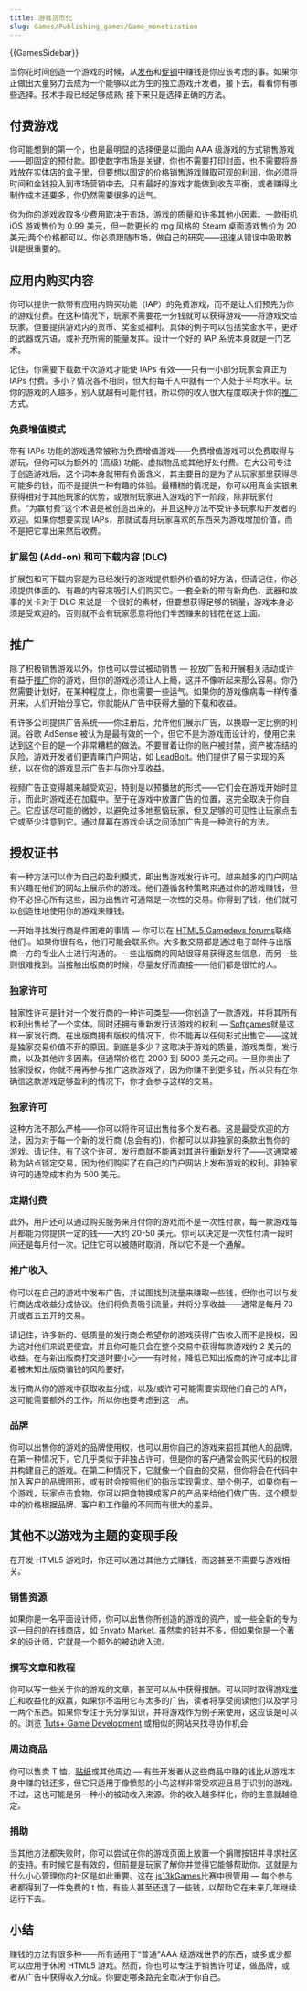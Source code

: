 ```yaml
---
title: 游戏货币化
slug: Games/Publishing_games/Game_monetization
---
```


{{GamesSidebar}}

当你花时间创造一个游戏的时候，从[发布](/zh-CN/docs/Games/Techniques/Publishing_games/Game_distribution)和[促销](/zh-CN/docs/Games/Techniques/Publishing_games/Game_promotion)中赚钱是你应该考虑的事。如果你正做出大量努力去成为一个能够以此为生的独立游戏开发者，接下去，看看你有哪些选择。技术手段已经足够成熟; 接下来只是选择正确的方法。

## 付费游戏

你可能想到的第一个，也是最明显的选择便是以面向 AAA 级游戏的方式销售游戏——即固定的预付款。即使数字市场是关键，你也不需要打印封面，也不需要将游戏放在实体店的盒子里，但要想以固定的价格销售游戏赚取可观的利润，你必须将时间和金钱投入到市场营销中去。只有最好的游戏才能做到收支平衡，或者赚得比制作成本还要多，你仍然需要很多的运气。

你为你的游戏收取多少费用取决于市场，游戏的质量和许多其他小因素。一款街机 iOS 游戏售价为 0.99 美元，但一款更长的 rpg 风格的 Steam 桌面游戏售价为 20 美元;两个价格都可以。你必须跟随市场，做自己的研究——迅速从错误中吸取教训是很重要的。

## 应用内购买内容

你可以提供一款带有应用内购买功能（IAP）的免费游戏，而不是让人们预先为你的游戏付费。在这种情况下，玩家不需要花一分钱就可以获得游戏——将游戏交给玩家，但要提供游戏内的货币、奖金或福利。具体的例子可以包括奖金水平，更好的武器或咒语，或补充所需的能量发挥。设计一个好的 IAP 系统本身就是一门艺术。

记住，你需要下载数千次游戏才能使 IAPs 有效——只有一小部分玩家会真正为 IAPs 付费。多小？情况各不相同，但大约每千人中就有一个人处于平均水平。玩你的游戏的人越多，别人就越有可能付钱，所以你的收入很大程度取决于你的[推广](/zh-CN/docs/Games/Techniques/Publishing_games/Game_promotion)方式。

### 免费增值模式

带有 IAPs 功能的游戏通常被称为免费增值游戏——免费增值游戏可以免费取得与游玩，但你可以为额外的 (高级) 功能、虚拟物品或其他好处付费。在大公司专注于创造游戏后，这个词本身就带有负面含义，其主要目的是为了从玩家那里获得尽可能多的钱，而不是提供一种有趣的体验。最糟糕的情况是，你可以用真金实银来获得相对于其他玩家的优势，或限制玩家进入游戏的下一阶段，除非玩家付费。“为赢付费”这个术语是被创造出来的，并且这种方法不受许多玩家和开发者的欢迎。如果你想要实现 IAPs，那就试着用玩家喜欢的东西来为游戏增加价值，而不是把它拿出来然后收费。

### 扩展包 (Add-on) 和可下载内容 (DLC)

扩展包和可下载内容是为已经发行的游戏提供额外价值的好方法，但请记住，你必须提供体面的、有趣的内容来吸引人们购买它。一套全新的带有新角色、武器和故事的关卡对于 DLC 来说是一个很好的素材，但要想获得足够的销量，游戏本身必须是受欢迎的，否则就不会有玩家愿意将他们辛苦赚来的钱花在这上面。

## 推广

除了积极销售游戏以外，你也可以尝试被动销售 — 投放广告和开展相关活动或许有益于[推广](/zh-CN/docs/Games/Techniques/Publishing_games/Game_promotion)你的游戏，但你的游戏必须让人上瘾，这并不像听起来那么容易。你仍然需要计划好，在某种程度上，你也需要一些运气。如果你的游戏像病毒一样传播开来，人们开始分享它，你就能从广告中获得大量的下载和收益。

有许多公司提供广告系统——你注册后，允许他们展示广告，以换取一定比例的利润。谷歌 AdSense 被认为是最有效的一个，但它不是为游戏而设计的，使用它来达到这个目的是一个非常糟糕的做法。不要冒着让你的账户被封禁，资产被冻结的风险，游戏开发者们更青睐门户网站，如 [LeadBolt](https://www.leadbolt.com/)。他们提供了易于实现的系统，以在你的游戏显示广告并与你分享收益。

视频广告正变得越来越受欢迎，特别是以预播放的形式——它们会在游戏开始时显示，而此时游戏还在加载中。至于在游戏中放置广告的位置，这完全取决于你自己。它应该尽可能的微妙，以避免过多地惹恼玩家，但又足够的可见性让玩家点击它或至少注意到它。通过屏幕在游戏会话之间添加广告是一种流行的方法。

## 授权证书

有一种方法可以作为自己的盈利模式，即出售游戏发行许可。越来越多的门户网站有兴趣在他们的网站上展示你的游戏。他们遵循各种策略来通过你的游戏赚钱，但你不必担心所有这些，因为出售许可通常是一次性的交易。你得到了钱，他们就可以创造性地使用你的游戏来赚钱。

一开始寻找发行商是件困难的事情 — 你可以在 [HTML5 Gamedevs forums](http://www.html5gamedevs.com/)联络他们.。如果你很有名，他们可能会联系你。大多数交易都是通过电子邮件与出版商一方的专业人士进行沟通的。一些出版商的网站很容易获得这些信息，而另一些则很难找到。当接触出版商的时候，尽量友好而直接——他们都是很忙的人。

### 独家许可

独家性许可是针对一个发行商的一种许可类型——你创造了一款游戏，并将其所有权利出售给了一个实体，同时还拥有重新发行该游戏的权利 — [Softgames](http://www.softgames.de/)就是这样一家发行商。在出版商拥有版权的情况下，你不能再以任何形式出售它——这就是独家交易价值不菲的原因。到底是多少？这取决于游戏的质量，游戏类型，发行商，以及其他许多因素，但通常价格在 2000 到 5000 美元之间。一旦你卖出了独家授权，你就不用再参与推广这款游戏了，因为你赚不到更多钱，所以只有在你确信这款游戏足够盈利的情况下，你才会参与这样的交易。

### 独家许可

这种方法不那么严格——你可以将许可证出售给多个发布者。这是最受欢迎的方法，因为对于每一个新的发行商 (总会有的)，你都可以以非独家的条款出售你的游戏。请记住，有了这个许可，发行商就不能再对其进行重新发行了——这通常被称为站点锁定交易，因为他们购买了在自己的门户网站上发布游戏的权利。非独家许可的通常成本约为 500 美元。

### 定期付费

此外，用户还可以通过购买服务来月付你的游戏而不是一次性付款，每一款游戏每月都能为你提供一定的钱——大约 20-50 美元。你可以决定是一次性付清一段时间还是每月付一次。记住它可以被随时取消，所以它不是一个通解。

### 推广收入

你可以在自己的游戏中发布广告，并试图找到流量来赚取一些钱，但你也可以与发行商达成收益分成协议。他们将负责吸引流量，并将分享收益——通常是每月 73 开或者五五开的交易。

请记住，许多新的、低质量的发行商会希望你的游戏获得广告收入而不是授权，因为这对他们来说更便宜，并且你可能只会在整个交易中获得每款游戏约 2 美元的收益。在与新出版商打交道时要小心——有时候，降低已知出版商的许可成本比冒着被未知出版商骗钱的风险要好。

发行商从你的游戏中获取收益分成，以及/或许可可能需要实现他们自己的 API，这可能需要额外的工作，所以你也要考虑到这一点。

### 品牌

你可以出售你的游戏的品牌使用权，也可以用你自己的游戏来招揽其他人的品牌。在第一种情况下，它几乎类似于非独占许可，但是你的客户通常会购买代码的权限并构建自己的游戏。在第二种情况下，它就像一个自由的交易，但你将会在代码中加入客户的品牌图形，或有时会按照他们的指示实现需求。举个例子，如果你有一个游戏，玩家点击食物，你可以把食物换成客户的产品来给他们做广告。这个模型中的价格根据品牌、客户和工作量的不同而有很大的差异。

## 其他不以游戏为主题的变现手段

在开发 HTML5 游戏时，你还可以通过其他方式赚钱，而这甚至不需要与游戏相关。

### 销售资源

如果你是一名平面设计师，你可以出售你所创造的游戏的资产，或一些全新的专为这一目的的在线商店，如 [Envato Market](http://market.envato.com/). 虽然卖的钱并不多，但如果你是一个著名的设计师，它就是一个额外的被动收入流。

### 撰写文章和教程

你可以写一些关于你的游戏的文章，甚至可以从中获得报酬。可以同时取得游戏[推广](/zh-CN/docs/Games/Techniques/Publishing_games/Game_promotion)和收益化的双赢，如果你不滥用它与太多的广告，读者将享受阅读他们以及学习一两个东西。如果你专注于先分享知识，并将游戏作为例子来使用，这应该是可以的。浏览 [Tuts+ Game Development](http://gamedevelopment.tutsplus.com/) 或相似的网站来找寻协作机会

### 周边商品

你可以售卖 T 恤，[贴纸](https://www.stickermule.com/user/1070634890/stickers)或其他周边 — 有些开发者从这些商品中赚的钱比从游戏本身中赚的钱还多，但它只适用于像愤怒的小鸟这样非常受欢迎且易于识别的游戏。不过，这也可能是另一种小的被动收入来源。你的收入越多样化，你的生意就越稳定。

### 捐助

当其他方法都失败时，你可以尝试在你的游戏页面上放置一个捐赠按钮并寻求社区的支持。有时候它是有效的，但前提是玩家了解你并觉得它能够帮助你。这就是为什么小心管理你的社区是如此重要。这在 [js13kGames](http://js13kgames.com/)比赛中很管用 — 每个参与者都得到了一件免费的 t 恤，有些人甚至还退了一些钱，以帮助它在未来几年继续运行下去。

## 小结

赚钱的方法有很多种——所有适用于“普通”AAA 级游戏世界的东西，或多或少都可以应用于休闲 HTML5 游戏。然而，你也可以专注于销售许可证，做品牌，或者从广告中获得收入分成。你要走哪条路完全取决于你自己。
